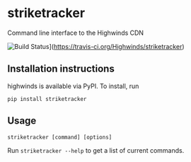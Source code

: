 striketracker
=============

Command line interface to the Highwinds CDN

![Build Status](https://travis-ci.org/Highwinds/striketracker.svg?branch=master)](https://travis-ci.org/Highwinds/striketracker)

## Installation instructions

highwinds is available via PyPI. To install, run

    pip install striketracker

## Usage

    striketracker [command] [options]

Run `striketracker --help` to get a list of current commands.